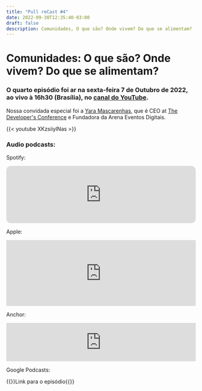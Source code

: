 ```yaml
---
title: "Pull reCast #4"
date: 2022-09-30T12:35:40-03:00
draft: false
description: Comunidades, O que são? Onde vivem? Do que se alimentam?
---
```


# Comunidades: O que são? Onde vivem? Do que se alimentam?

### O quarto episódio foi ar na sexta-feira 7 de Outubro de 2022, ao vivo à 16h30 (Brasília), no [canal do YouTube](https://canal.pullrecast.dev).

<!-- :calendar: [Adicione aqui no seu calendário!](/calendar/ep004.ics) -->

Nossa convidada especial foi a [Yara Mascarenhas](https://www.linkedin.com/in/yaramascarenhas/), que é CEO at [The Developer's Conference](https://thedevconf.com/) e Fundadora da Arena Eventos Digitais.

{{< youtube XKzsiiylNas >}}

### Audio podcasts:

Spotify:

<iframe style="border-radius:12px" src="https://open.spotify.com/embed/episode/3VwSD3Wb2YCWI4aUzvLRtN?utm_source=generator" width="100%" height="152" frameBorder="0" allowfullscreen="" allow="autoplay; clipboard-write; encrypted-media; fullscreen; picture-in-picture" loading="lazy"></iframe>

Apple:

<iframe allow="autoplay *; encrypted-media *; fullscreen *; clipboard-write" frameborder="0" height="175" style="width:100%;max-width:660px;overflow:hidden;background:transparent;" sandbox="allow-forms allow-popups allow-same-origin allow-scripts allow-storage-access-by-user-activation allow-top-navigation-by-user-activation" src="https://embed.podcasts.apple.com/us/podcast/4-comunidades-o-que-s%C3%A3o-onde-vivem-do-que-se-alimentam/id1643158720?i=1000583207591"></iframe>

Anchor:

<iframe src="https://anchor.fm/pullrecast/embed/episodes/4---Comunidades-O-que-so--Onde-vivem--Do-que-se-alimentam-e1pg44r" height="102px" width="100%" frameborder="0" scrolling="no"></iframe>

Google Podcasts:

{{<link href="https://podcasts.google.com/feed/aHR0cHM6Ly9hbmNob3IuZm0vcy9iNDExYThjOC9wb2RjYXN0L3Jzcw/episode/ZGFkNGFmNTktOWQwOS00OGQyLWE1NDQtODNmMzQxMzI0MWNk?sa=X&ved=0CAUQkfYCahcKEwj4_8Co_-z6AhUAAAAAHQAAAAAQBA">}}Link para o episódio{{</link>}}